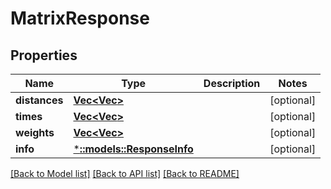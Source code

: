 # MatrixResponse

## Properties
Name | Type | Description | Notes
------------ | ------------- | ------------- | -------------
**distances** | [**Vec<Vec<f64>>**](array.md) |  | [optional] 
**times** | [**Vec<Vec<f64>>**](array.md) |  | [optional] 
**weights** | [**Vec<Vec<f64>>**](array.md) |  | [optional] 
**info** | [***::models::ResponseInfo**](ResponseInfo.md) |  | [optional] 

[[Back to Model list]](../README.md#documentation-for-models) [[Back to API list]](../README.md#documentation-for-api-endpoints) [[Back to README]](../README.md)


